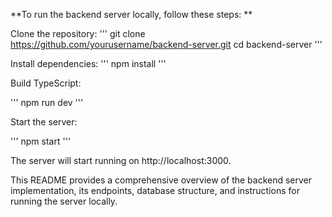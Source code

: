 **To run the backend server locally, follow these steps: **

Clone the repository:
'''
git clone https://github.com/yourusername/backend-server.git
cd backend-server
'''

Install dependencies:
'''
npm install
'''

Build TypeScript:

'''
npm run dev
'''

Start the server:

'''
npm start
'''

The server will start running on http://localhost:3000.



This README provides a comprehensive overview of the backend server implementation, its endpoints, database structure, and instructions for running the server locally.